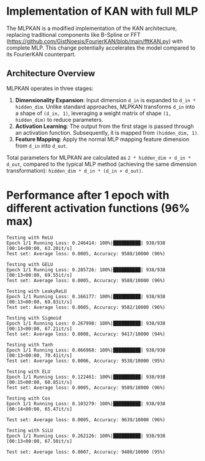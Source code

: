 # Implementation of KAN with full MLP
The MLPKAN is a modified implementation of the KAN architecture, replacing traditional components like B-Spline or FFT (https://github.com/GistNoesis/FourierKAN/blob/main/fftKAN.py) with complete MLP. This change potentially accelerates the model compared to its FourierKAN counterpart.

## Architecture Overview

MLPKAN operates in three stages:
1. **Dimensionality Expansion**: Input dimension `d_in` is expanded to `d_in * hidden_dim`. Unlike standard approaches, MLPKAN transforms `d_in` into a shape of `(d_in, 1)`, leveraging a weight matrix of shape `(1, hidden_dim)` to reduce parameters.
2. **Activation Learning**: The output from the first stage is passed through an activation function. Subsequently, it is mapped from `(hidden_dim, 1)`.
3. **Feature Mapping**: Apply the normal MLP mapping feature dimension from `d_in` into `d_out`.

Total parameters for MLPKAN are calculated as `2 * hidden_dim + d_in * d_out`, compared to the typical MLP method (achieving the same dimension transformation): `hidden_dim * d_in * (d_in + d_out)`.

# Performance after 1 epoch with different activation functions (96% max) 

```
Testing with ReLU
Epoch 1/1 Running Loss: 0.246414: 100%|██████████| 938/938 [00:14<00:00, 63.20it/s]
Test set: Average loss: 0.0005, Accuracy: 9580/10000 (96%)

Testing with GELU
Epoch 1/1 Running Loss: 0.285726: 100%|██████████| 938/938 [00:13<00:00, 69.55it/s]
Test set: Average loss: 0.0005, Accuracy: 9588/10000 (96%)

Testing with LeakyReLU
Epoch 1/1 Running Loss: 0.166177: 100%|██████████| 938/938 [00:13<00:00, 69.83it/s]
Test set: Average loss: 0.0005, Accuracy: 9582/10000 (96%)

Testing with Sigmoid
Epoch 1/1 Running Loss: 0.267998: 100%|██████████| 938/938 [00:13<00:00, 67.21it/s]
Test set: Average loss: 0.0008, Accuracy: 9417/10000 (94%)

Testing with Tanh
Epoch 1/1 Running Loss: 0.066968: 100%|██████████| 938/938 [00:13<00:00, 70.41it/s]
Test set: Average loss: 0.0006, Accuracy: 9538/10000 (95%)

Testing with ELU
Epoch 1/1 Running Loss: 0.122461: 100%|██████████| 938/938 [00:15<00:00, 60.85it/s]
Test set: Average loss: 0.0005, Accuracy: 9589/10000 (96%)

Testing with Cos
Epoch 1/1 Running Loss: 0.103279: 100%|██████████| 938/938 [00:14<00:00, 65.47it/s]

Test set: Average loss: 0.0005, Accuracy: 9639/10000 (96%)

Testing with SiLU
Epoch 1/1 Running Loss: 0.262126: 100%|██████████| 938/938 [00:13<00:00, 67.50it/s]

Test set: Average loss: 0.0007, Accuracy: 9480/10000 (95%)

```
